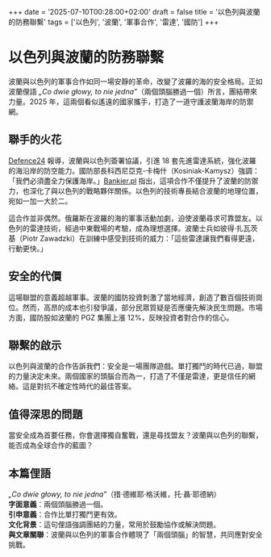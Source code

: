 +++
date = '2025-07-10T00:28:00+02:00'
draft = false
title = '以色列與波蘭的防務聯繫'
tags = ['以色列', '波蘭', '軍事合作', '雷達', '國防']
+++

# 以色列與波蘭的防務聯繫

波蘭與以色列的軍事合作如同一場安靜的革命，改變了波羅的海的安全格局。正如波蘭俚語 *„Co dwie głowy, to nie jedna”*（兩個頭腦勝過一個）所言，團結帶來力量。2025 年，這兩個看似遙遠的國家攜手，打造了一道守護波蘭海岸的防禦網。

## 聯手的火花

[Defence24](https://defence24.pl/sily-zbrojne/izraelsko-polska-straz-nad-baltykiem) 報導，波蘭與以色列簽署協議，引進 18 套先進雷達系統，強化波羅的海沿岸的防空能力。國防部長科西尼亞克-卡梅什（Kosiniak-Kamysz）強調：「我們必須盡全力保護海岸。」[Bankier.pl](https://www.bankier.pl/wiadomosc/Szef-MON-o-umowie-na-18-radarow-trzeba-jak-najlepiej-zabezpieczyc-polskie-wybrzeze-8976633.html) 指出，這項合作不僅提升了波蘭的防禦力，也深化了與以色列的戰略夥伴關係。以色列的技術專長結合波蘭的地理位置，宛如一加一大於二。

這合作並非偶然。俄羅斯在波羅的海的軍事活動加劇，迫使波蘭尋求可靠盟友。以色列的雷達技術，經過中東戰場的考驗，成為理想選擇。波蘭士兵如彼得·扎瓦茨基（Piotr Zawadzki）在訓練中感受到技術的威力：「這些雷達讓我們看得更遠，行動更快。」

## 安全的代價

這場聯盟的意義超越軍事。波蘭的國防投資刺激了當地經濟，創造了數百個技術崗位。然而，高昂的成本也引發爭議，部分民眾質疑是否應優先解決民生問題。市場方面，國防股如波蘭的 PGZ 集團上漲 12%，反映投資者對合作的信心。

## 聯繫的啟示

以色列與波蘭的合作告訴我們：安全是一場團隊遊戲。單打獨鬥的時代已過，聯盟的力量決定未來。兩個國家的頭腦合而為一，打造了不僅是雷達，更是信任的網絡。這是對抗不確定性時代的最佳答案。

## 值得深思的問題

當安全成為首要任務，你會選擇獨自奮戰，還是尋找盟友？波蘭與以色列的聯繫，能否成為全球合作的藍圖？

## 本篇俚語

*„Co dwie głowy, to nie jedna”*（措·德維耶·格沃維，托·聶·耶德納）  
**字面意義**：兩個頭腦勝過一個。  
**引申意義**：合作比單打獨鬥更有效。  
**文化背景**：這句俚語強調團結的力量，常用於鼓勵協作或解決問題。  
**與文章關聯**：波蘭與以色列的軍事合作體現了「兩個頭腦」的智慧，共同應對安全挑戰。